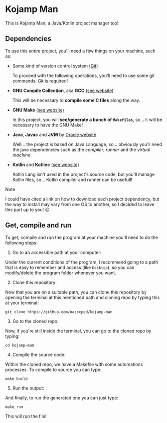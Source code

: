 <!--

  Kojamp Man - README

    This is Kojamp Man at `kojamp-man` github repository, developed
    by @nasccped. You can access by here:

      https://github.com/nasccped/kojamp-man

    This project is 100% open source and free to use.

    Did you want to contribute?
    >>> Check `CONTRIBUTING.md` (if it exists)

    Did you want to support me or the project?
    >>> Consider give a star at the github repo

    Something doesn't works well or it have an unexpected behavior?
    >>> Consider open a issue

    Thank you in advance for your attention S2

  (Copyright (c) 2024 nasccped. All Rights Reserved.)

-->
Kojamp Man
==========

This is Kojamp Man, a Java/Kotlin project manager tool!



Dependencies
------------

To use this entire project, you'll need a few things on
your machine, such as:


- Some kind of version control system [(Git)](https://git-scm.com/downloads)

  To proceed with the following operations, you'll need to use some
  git commands. Git is required!

- **GNU Compile Collection**, aka **GCC** [(see website)](https://gcc.gnu.org/)

  This will be necessary to **compile some C files** along the way.

- **GNU Make** [(see website)](https://www.gnu.org/software/make/)

  In this project, you will **see/generate a bunch of `Makefiles`**,
  so... it will be necessary to have the GNU Make!

- **Java**, **Javac** and **JVM** by [Oracle website](https://www.oracle.com/java/technologies/downloads/)

  Well... the project is based on Java Language, so... obviously
  you'll need the java dependencies such as the _compiler_, _runner_
  and the _virtual machine_.

- **Kotlin** and **Kotlinc** [(see website)](https://kotlinlang.org/)

  Kotlin Lang isn't used in the project's source code, but you'll
  manage Kotlin files, so... Kotlin compiler and runner can be
  usefull!

> [!NOTE]
>
> I could have cited a link on how to download each project
> dependency, but the way to install may vary from one OS to another,
> so I decided to leave this part up to you! 😉



Get, compile and run
--------------------

To get, compile and run the program at your machine you'll need to do
the following steps:


1. Go to an accessible path at your computer:

  Under the current conditions of the program, I recommend going to a
  path that is easy to remember and access (like `Desktop`), so you
  can modify/delete the program folder whenever you want.

2. Clone this repository:

  Now that you are on a suitable path, you can clone this repository
  by opening the terminal at this mentioned path and cloning repo by
  typing this at your terminal:

  ```shell
  git clone https://github.com/nasccped/kojamp-man
  ```

3. Go to the cloned repo:

  Now, if you're still inside the terminal, you can go to the cloned
  repo by typing:

  ```shell
  cd kojamp-man
  ```

4. Compile the source code:

  Within the cloned repo, we have a Makefile with some automations
  processes. To compile to source you can type:

  ```shell
  make build
  ```

5. Run the output:

  And finally, to run the generated one you can just type:

  ```shell
  make run
  ```

  This will run the file!
